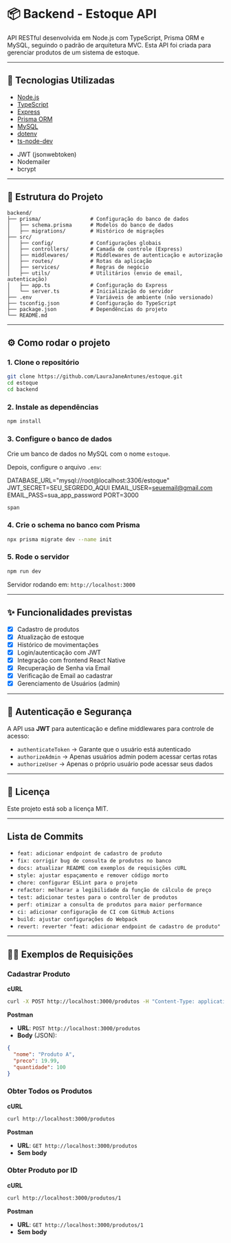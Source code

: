 # 📦 Backend - Estoque API

API RESTful desenvolvida em Node.js com TypeScript, Prisma ORM e MySQL, seguindo o padrão de arquitetura MVC. Esta API foi criada para gerenciar produtos de um sistema de estoque.

---

## 🚀 Tecnologias Utilizadas

- [Node.js](https://nodejs.org/)
- [TypeScript](https://www.typescriptlang.org/)
- [Express](https://expressjs.com/)
- [Prisma ORM](https://www.prisma.io/)
- [MySQL](https://www.mysql.com/)
- [dotenv](https://www.npmjs.com/package/dotenv)
- [ts-node-dev](https://www.npmjs.com/package/ts-node-dev)

* JWT (jsonwebtoken)
* Nodemailer
* bcrypt

---

## 📁 Estrutura do Projeto

```
backend/
├── prisma/                # Configuração do banco de dados
│   ├── schema.prisma      # Modelos do banco de dados
│   ├── migrations/        # Histórico de migrações
├── src/
│   ├── config/            # Configurações globais
│   ├── controllers/       # Camada de controle (Express)
│   ├── middlewares/       # Middlewares de autenticação e autorização
│   ├── routes/            # Rotas da aplicação
│   ├── services/          # Regras de negócio
│   ├── utils/             # Utilitários (envio de email, autenticação)
│   ├── app.ts             # Configuração do Express
│   └── server.ts          # Inicialização do servidor
├── .env                   # Variáveis de ambiente (não versionado)
├── tsconfig.json          # Configuração do TypeScript
├── package.json           # Dependências do projeto
└── README.md
```

---

## ⚙️ Como rodar o projeto

### 1. Clone o repositório

```bash
git clone https://github.com/LauraJaneAntunes/estoque.git
cd estoque
cd backend
```

### 2. Instale as dependências

```bash
npm install
```

### 3. Configure o banco de dados

Crie um banco de dados no MySQL com o nome `estoque`.

Depois, configure o arquivo `.env`:

DATABASE_URL="mysql://root@localhost:3306/estoque"
JWT_SECRET=SEU_SEGREDO_AQUI
EMAIL_USER=seuemail@gmail.com
EMAIL_PASS=sua_app_password
PORT=3000

```env
span
```

### 4. Crie o schema no banco com Prisma

```bash
npx prisma migrate dev --name init
```

### 5. Rode o servidor

```bash
npm run dev
```

Servidor rodando em: `http://localhost:3000`

---

## ✨ Funcionalidades previstas

- [X] Cadastro de produtos
- [X] Atualização de estoque
- [X] Histórico de movimentações
- [X] Login/autenticação com JWT
- [X] Integração com frontend React Native
- [X] Recuperação de Senha via Email
- [X] Verificação de Email ao cadastrar
- [X] Gerenciamento de Usuários (admin)

---



## 🔑 Autenticação e Segurança

A API usa **JWT** para autenticação e define middlewares para controle de acesso:

* `authenticateToken` → Garante que o usuário está autenticado
* `authorizeAdmin` → Apenas usuários admin podem acessar certas rotas
* `authorizeUser` → Apenas o próprio usuário pode acessar seus dados

---

## 📄 Licença

Este projeto está sob a licença MIT.

---

## Lista de Commits

* `feat: adicionar endpoint de cadastro de produto`
* `fix: corrigir bug de consulta de produtos no banco`
* `docs: atualizar README com exemplos de requisições cURL`
* `style: ajustar espaçamento e remover código morto`
* `chore: configurar ESLint para o projeto`
* `refactor: melhorar a legibilidade da função de cálculo de preço`
* `test: adicionar testes para o controller de produtos`
* `perf: otimizar a consulta de produtos para maior performance`
* `ci: adicionar configuração de CI com GitHub Actions`
* `build: ajustar configurações do Webpack`
* `revert: reverter "feat: adicionar endpoint de cadastro de produto"`

---

## 🧑‍💻 Exemplos de Requisições

### **Cadastrar Produto**

**cURL**

```bash
curl -X POST http://localhost:3000/produtos -H "Content-Type: application/json" -d '{"nome": "Produto A", "preco": 19.99, "quantidade": 100}'
```

**Postman**

- **URL**: `POST http://localhost:3000/produtos`
- **Body** (JSON):

```json
{
  "nome": "Produto A",
  "preco": 19.99,
  "quantidade": 100
}
```

### **Obter Todos os Produtos**

**cURL**

```bash
curl http://localhost:3000/produtos
```

**Postman**

- **URL**: `GET http://localhost:3000/produtos`
- **Sem body**

### **Obter Produto por ID**

**cURL**

```bash
curl http://localhost:3000/produtos/1
```

**Postman**

- **URL**: `GET http://localhost:3000/produtos/1`
- **Sem body**
